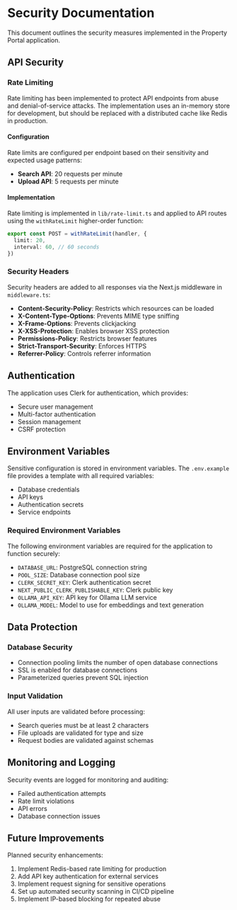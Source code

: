 # Security Documentation

This document outlines the security measures implemented in the Property Portal application.

## API Security

### Rate Limiting

Rate limiting has been implemented to protect API endpoints from abuse and denial-of-service attacks. The implementation uses an in-memory store for development, but should be replaced with a distributed cache like Redis in production.

#### Configuration

Rate limits are configured per endpoint based on their sensitivity and expected usage patterns:

- **Search API**: 20 requests per minute
- **Upload API**: 5 requests per minute

#### Implementation

Rate limiting is implemented in `lib/rate-limit.ts` and applied to API routes using the `withRateLimit` higher-order function:

```typescript
export const POST = withRateLimit(handler, {
  limit: 20,
  interval: 60, // 60 seconds
})
```

### Security Headers

Security headers are added to all responses via the Next.js middleware in `middleware.ts`:

- **Content-Security-Policy**: Restricts which resources can be loaded
- **X-Content-Type-Options**: Prevents MIME type sniffing
- **X-Frame-Options**: Prevents clickjacking
- **X-XSS-Protection**: Enables browser XSS protection
- **Permissions-Policy**: Restricts browser features
- **Strict-Transport-Security**: Enforces HTTPS
- **Referrer-Policy**: Controls referrer information

## Authentication

The application uses Clerk for authentication, which provides:

- Secure user management
- Multi-factor authentication
- Session management
- CSRF protection

## Environment Variables

Sensitive configuration is stored in environment variables. The `.env.example` file provides a template with all required variables:

- Database credentials
- API keys
- Authentication secrets
- Service endpoints

### Required Environment Variables

The following environment variables are required for the application to function securely:

- `DATABASE_URL`: PostgreSQL connection string
- `POOL_SIZE`: Database connection pool size
- `CLERK_SECRET_KEY`: Clerk authentication secret
- `NEXT_PUBLIC_CLERK_PUBLISHABLE_KEY`: Clerk public key
- `OLLAMA_API_KEY`: API key for Ollama LLM service
- `OLLAMA_MODEL`: Model to use for embeddings and text generation

## Data Protection

### Database Security

- Connection pooling limits the number of open database connections
- SSL is enabled for database connections
- Parameterized queries prevent SQL injection

### Input Validation

All user inputs are validated before processing:

- Search queries must be at least 2 characters
- File uploads are validated for type and size
- Request bodies are validated against schemas

## Monitoring and Logging

Security events are logged for monitoring and auditing:

- Failed authentication attempts
- Rate limit violations
- API errors
- Database connection issues

## Future Improvements

Planned security enhancements:

1. Implement Redis-based rate limiting for production
2. Add API key authentication for external services
3. Implement request signing for sensitive operations
4. Set up automated security scanning in CI/CD pipeline
5. Implement IP-based blocking for repeated abuse
